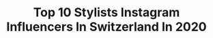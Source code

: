 ---
title: Top 10 Stylists Instagram Influencers In Switzerland In 2020
description: >-
  Find top stylists Instagram influencers in Switzerland in 2020. Most popular hashtags: #fashion #grateful #stayhome #switzerland.
platform: Instagram
profiles:
  - username: "koelve"
    fullname: >-
      Elvira 🦋
    location: "Switzerland"
    followers: 10860
    engagement: 2886
    commentsToLikes: 0.144148
    avatar: "https://scontent-lhr8-1.cdninstagram.com/v/t51.2885-19/s320x320/90995994_264492854547164_6629628127020580864_n.jpg?_nc_ht=scontent-lhr8-1.cdninstagram.com&_nc_ohc=GwxZfW1J0hkAX-zL82W&oh=c133222d4ff93c8ca73632e7af32a193&oe=5EBBE465"
    verified: false
    hashtags: "#love, #print, #dagny, #behappy"
  - username: "style_by_dby"
    fullname: >-
      debora sarai baumann
    location: "Switzerland"
    followers: 2756
    engagement: 560
    commentsToLikes: 0.073886
    avatar: "https://scontent-lhr8-1.cdninstagram.com/v/t51.2885-19/s320x320/45623601_2141501409447800_8110537686814556160_n.jpg?_nc_ht=scontent-lhr8-1.cdninstagram.com&_nc_ohc=I5VB5g378oEAX86nWHi&oh=93fb171cd7091870ee50821f66c1fe8a&oe=5EBB535E"
    verified: false
    hashtags: "#hierundjetzt, #corona, #coffeetime, #intothegreen"
  - username: "healthycooklife"
    fullname: >-
      Recettes Saines & Gourmandes
    location: "Switzerland"
    followers: 33016
    engagement: 297
    commentsToLikes: 0.068777
    avatar: "https://scontent-lhr8-1.cdninstagram.com/v/t51.2885-19/s320x320/20838970_141676116431996_8722247819831803904_a.jpg?_nc_ht=scontent-lhr8-1.cdninstagram.com&_nc_ohc=4fOFurnfzHQAX9VMlXB&oh=5e509558dbd739658ad9adc069e7bb2c&oe=5EBC5EA6"
    verified: false
    hashtags: "#liendansmabio, #brioche, #padthai, #lemoncake"
  - username: "aishazwan"
    fullname: >-
      Aisha Rizwan Malik 🧿
    location: "Switzerland"
    followers: 40108
    engagement: 1278
    commentsToLikes: 0.001921
    avatar: "https://scontent-amt2-1.cdninstagram.com/v/t51.2885-19/s320x320/22802346_1852385311758607_2152904519497809920_n.jpg?_nc_ht=scontent-amt2-1.cdninstagram.com&_nc_ohc=f4dxMb3k8bAAX9fM0YC&oh=2f98055a9a8500fbdb60148c96922006&oe=5EB069C0"
    verified: false
    hashtags: "#fashion, #happylife, #lochness, #naturebeauty"
  - username: "minluna"
    fullname: >-
      MINLUNA
    location: "Switzerland"
    followers: 55043
    engagement: 105
    commentsToLikes: 0.016222
    avatar: "https://scontent-ams4-1.cdninstagram.com/v/t51.2885-19/s320x320/39813257_873275982877091_9007742203031715840_n.jpg?_nc_ht=scontent-ams4-1.cdninstagram.com&_nc_ohc=tyBZm30BTTkAX8z7ODy&oh=ca081292b9e122348d3da6c919dc8fbf&oe=5EB3790A"
    verified: false
    hashtags: "#alivewithbeauty, #uvcutprotection, #ecoguilt, #balipeeps"
  - username: "thelazyinsomniac"
    fullname: >-
      Nupur Singh
    location: "Switzerland"
    followers: 96735
    engagement: 445
    commentsToLikes: 0.019808
    avatar: "https://scontent-amt2-1.cdninstagram.com/v/t51.2885-19/s320x320/84511245_1560892034064427_2780363739243741184_n.jpg?_nc_ht=scontent-amt2-1.cdninstagram.com&_nc_ohc=rCf_QzgNcXEAX8rV6z8&oh=5f91afccf2ea3ea39f50f6234f5f195e&oe=5EB58E78"
    verified: false
    hashtags: "#neon, #london, #londonlife, #iiframe"
  - username: "lizzie_outside"
    fullname: >-
      Lizzie Inside
    location: "Switzerland"
    followers: 38822
    engagement: 254
    commentsToLikes: 0.059028
    avatar: "https://scontent-lhr8-1.cdninstagram.com/v/t51.2885-19/s320x320/92437255_888646191642972_1660019733375746048_n.jpg?_nc_ht=scontent-lhr8-1.cdninstagram.com&_nc_ohc=bwlEdw9gOeEAX-CxwxD&oh=e851aadfcfe71358be38d0061e59e321&oe=5EBB7D4A"
    verified: true
    hashtags: "#coldweather, #getoutside, #menaistraits, #cancer"
  - username: "fancyncr"
    fullname: >-
      FancyNCR
    location: "Switzerland"
    followers: 27007
    engagement: 385
    commentsToLikes: 0.063808
    avatar: "https://scontent-ams4-1.cdninstagram.com/v/t51.2885-19/s320x320/71225510_778482972621820_4808415273138782208_n.jpg?_nc_ht=scontent-ams4-1.cdninstagram.com&_nc_ohc=kqA6xku2PsEAX9-5IDC&oh=b9f3501907256edf41826d00fafe69f3&oe=5EB763B4"
    verified: false
    hashtags: "#dallascowboys, #football, #saks, #catstagram"
  - username: "arnaud.ele"
    fullname: >-
      ARNAUD  ELE
    location: "Switzerland"
    followers: 26693
    engagement: 98
    commentsToLikes: 0.007077
    avatar: "https://scontent-ams4-1.cdninstagram.com/v/t51.2885-19/s320x320/80031904_1045563579126276_2929936456363278336_n.jpg?_nc_ht=scontent-ams4-1.cdninstagram.com&_nc_ohc=kn1VIAT8ezwAX-Cs-Lp&oh=40d78fa41e7b74285da727950e6883ef&oe=5EB20CA7"
    verified: false
    hashtags: "#sun, #metropolis, #digital, #modele"
  - username: "violatami"
    fullname: >-
      Viola Tami
    location: "Switzerland"
    followers: 26099
    engagement: 250
    commentsToLikes: 0.023207
    avatar: "https://scontent-bos3-1.cdninstagram.com/v/t51.2885-19/s320x320/84600965_197724821280815_5419396554500866048_n.jpg?_nc_ht=scontent-bos3-1.cdninstagram.com&_nc_ohc=Tnr4U2YoE6wAX9YEJZj&oh=36bc182777a0336213938b8694991985&oe=5EBC54CC"
    verified: false
    hashtags: "#springcollection, #stayathome, #music, #nude"
---